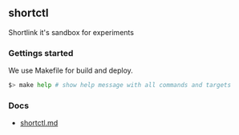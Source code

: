 ## shortctl

Shortlink it's sandbox for experiments

### Gettings started

We use Makefile for build and deploy.

```bash
$> make help # show help message with all commands and targets
```

### Docs

- [shortctl.md](shortctl.md)
